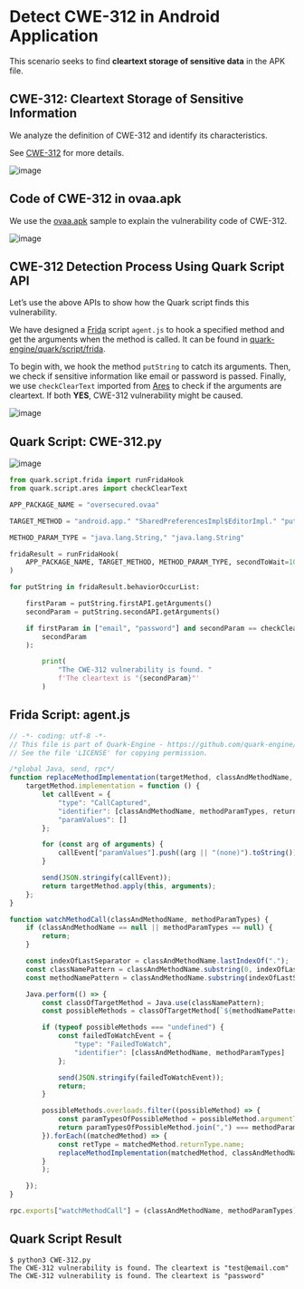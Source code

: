 # Detect CWE-312 in Android Application

This scenario seeks to find **cleartext storage of sensitive data** in the APK file.

## CWE-312: Cleartext Storage of Sensitive Information

We analyze the definition of CWE-312 and identify its characteristics.

See [CWE-312](https://cwe.mitre.org/data/definitions/312.html) for more details.

![image](https://imgur.com/mD2uXUy.jpg)

## Code of CWE-312 in ovaa.apk

We use the [ovaa.apk](https://github.com/oversecured/ovaa) sample to explain the vulnerability code of CWE-312.

![image](https://imgur.com/MfnYIYy.jpg)

## CWE-312 Detection Process Using Quark Script API

Let’s use the above APIs to show how the Quark script finds this vulnerability.

We have designed a [Frida](https://frida.re/) script ``agent.js`` to hook a specified method and get the arguments when the method is called. It can be found in [quark-engine/quark/script/frida](https://github.com/quark-engine/quark-engine/tree/master/quark/script/frida).
 
To begin with, we hook the method ``putString`` to catch its arguments. Then, we check if sensitive information like email or password is passed. Finally, we use ``checkClearText`` imported from [Ares](https://github.com/bee-san/Ares) to check if the arguments are cleartext. If both **YES**, CWE-312 vulnerability might be caused.

![image](https://imgur.com/eNjm3ES.jpg)

## Quark Script: CWE-312.py

![image](https://imgur.com/rxMPZX8.jpg)

```python
from quark.script.frida import runFridaHook
from quark.script.ares import checkClearText

APP_PACKAGE_NAME = "oversecured.ovaa"

TARGET_METHOD = "android.app." "SharedPreferencesImpl$EditorImpl." "putString"

METHOD_PARAM_TYPE = "java.lang.String," "java.lang.String"

fridaResult = runFridaHook(
    APP_PACKAGE_NAME, TARGET_METHOD, METHOD_PARAM_TYPE, secondToWait=10
)

for putString in fridaResult.behaviorOccurList:

    firstParam = putString.firstAPI.getArguments()
    secondParam = putString.secondAPI.getArguments()

    if firstParam in ["email", "password"] and secondParam == checkClearText(
        secondParam
    ):

        print(
            "The CWE-312 vulnerability is found. "
            f'The cleartext is "{secondParam}"'
        )
```

## Frida Script: agent.js

```javascript
// -*- coding: utf-8 -*-
// This file is part of Quark-Engine - https://github.com/quark-engine/quark-engine
// See the file 'LICENSE' for copying permission.

/*global Java, send, rpc*/
function replaceMethodImplementation(targetMethod, classAndMethodName, methodParamTypes, returnType) {
    targetMethod.implementation = function () {
        let callEvent = {
            "type": "CallCaptured",
            "identifier": [classAndMethodName, methodParamTypes, returnType],
            "paramValues": []
        };

        for (const arg of arguments) {
            callEvent["paramValues"].push((arg || "(none)").toString());
        }

        send(JSON.stringify(callEvent));
        return targetMethod.apply(this, arguments);
    };
}

function watchMethodCall(classAndMethodName, methodParamTypes) {
    if (classAndMethodName == null || methodParamTypes == null) {
        return;
    }

    const indexOfLastSeparator = classAndMethodName.lastIndexOf(".");
    const classNamePattern = classAndMethodName.substring(0, indexOfLastSeparator);
    const methodNamePattern = classAndMethodName.substring(indexOfLastSeparator + 1);

    Java.perform(() => {
        const classOfTargetMethod = Java.use(classNamePattern);
        const possibleMethods = classOfTargetMethod[`${methodNamePattern}`];

        if (typeof possibleMethods === "undefined") {
            const failedToWatchEvent = {
                "type": "FailedToWatch",
                "identifier": [classAndMethodName, methodParamTypes]
            };

            send(JSON.stringify(failedToWatchEvent));
            return;
        }

        possibleMethods.overloads.filter((possibleMethod) => {
            const paramTypesOfPossibleMethod = possibleMethod.argumentTypes.map((argument) => argument.className);
            return paramTypesOfPossibleMethod.join(",") === methodParamTypes;
        }).forEach((matchedMethod) => {
            const retType = matchedMethod.returnType.name;
            replaceMethodImplementation(matchedMethod, classAndMethodName, methodParamTypes, retType);
        }
        );

    });
}

rpc.exports["watchMethodCall"] = (classAndMethodName, methodParamTypes) => watchMethodCall(classAndMethodName, methodParamTypes);
```

## Quark Script Result

```TEXT
$ python3 CWE-312.py
The CWE-312 vulnerability is found. The cleartext is "test@email.com"
The CWE-312 vulnerability is found. The cleartext is "password"
```
